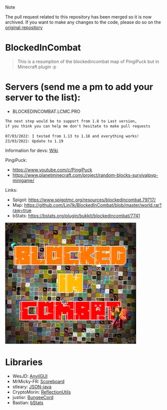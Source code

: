 > [!Note]
> The pull request related to this repository has been merged so it is now archived. If you want to make any changes to the code, please do so on the [original repository](https://github.com/Linj1k/BlockedInCombat)

# BlockedInCombat
> This is a resumption of the blockedincombat map of PingiPuck but in Minecraft plugin :p

# Servers (send me a pm to add your server to the list):
  - BLOCKEDINCOMBAT.LCMC.PRO

```
The next step would be to support from 1.8 to Last version,
if you think you can help me don't hesitate to make pull requests

07/03/2022: I tested from 1.13 to 1.18 and everything works!
23/03/2022: Update to 1.19
```
Information for devs: [Wiki](https://github.com/Linj1k/BlockedInCombat/wiki/For-Dev)

PingiPuck: 
  - https://www.youtube.com/c/PingiPuck
  - https://www.planetminecraft.com/project/random-blocks-survivalpvp-minigame/

Links:
  - Spigot: https://www.spigotmc.org/resources/blockedincombat.79717/
  - Map: https://github.com/Linj1k/BlockedInCombat/blob/master/world.rar?raw=true
  - bStats: https://bstats.org/plugin/bukkit/blockedincombat/7741

[![](/bic.png)](https://www.spigotmc.org/resources/blockedincombat.79717/)

# Libraries
  - WesJD: [AnvilGUI](https://github.com/WesJD/AnvilGUI/tree/master)
  - MrMicky-FR: [Scoreboard](https://github.com/MrMicky-FR/FastBoard)
  - stleary: [JSON-java](https://github.com/stleary/JSON-java)
  - CryptoMorin: [ReflectionUtils](https://github.com/CryptoMorin/XSeries/blob/master/src/main/java/com/cryptomorin/xseries/ReflectionUtils.java)
  - justisr: [BungeeCord](https://gist.github.com/justisr/e9034b7952e0801e687e)
  - Bastian: [bStats](https://bstats.org/)
